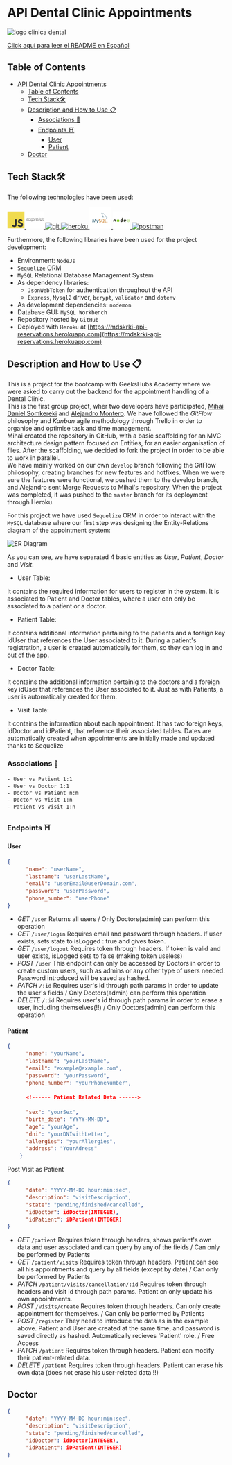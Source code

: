 # API Dental Clinic Appointments

![logo clinica dental](https://vinti7.com/wp-content/uploads/2016/05/logos-de-dentistas-35.jpg)

[Click aquí para leer el README en Español](./README.md) 

## Table of Contents
- [API Dental Clinic Appointments](#api-dental-clinic-appointments)
  - [Table of Contents](#table-of-contents)
  - [Tech Stack🛠](#tech-stack)
  - [Description and How to Use 📋](#description-and-how-to-use-)
    - [Associations 🥨](#associations-)
    - [Endpoints ⛩](#endpoints-)
      - [User](#user)
      - [Patient](#patient)
  - [Doctor](#doctor)


## Tech Stack🛠

The following technologies have been used: 

<p align="left">     
<a href="https://developer.mozilla.org/en-US/docs/Web/JavaScript" target="_blank"> 
  <img src="https://raw.githubusercontent.com/devicons/devicon/master/icons/javascript/javascript-original.svg" alt="javascript" width="40" height="40"/>
  <a href="https://expressjs.com" target="_blank" rel="noreferrer"> <img src="https://raw.githubusercontent.com/devicons/devicon/master/icons/express/express-original-wordmark.svg" alt="express" width="40" height="40"/> </a>
  <a href="https://git-scm.com/" target="_blank" rel="noreferrer"> <img src="https://www.vectorlogo.zone/logos/git-scm/git-scm-icon.svg" alt="git" width="40" height="40"/> </a> 
  <a href="https://heroku.com" target="_blank" rel="noreferrer"> <img src="https://www.vectorlogo.zone/logos/heroku/heroku-icon.svg" alt="heroku" width="40" height="40"/> </a> 
  <a href="https://www.mysql.com/" target="_blank" rel="noreferrer"> <img height="50" src="https://raw.githubusercontent.com/github/explore/80688e429a7d4ef2fca1e82350fe8e3517d3494d/topics/mysql/mysql.png"> </a> 
  <a href="https://nodejs.org" target="_blank" rel="noreferrer"> <img src="https://raw.githubusercontent.com/devicons/devicon/master/icons/nodejs/nodejs-original-wordmark.svg" alt="nodejs" width="40" height="40"/> </a> 
  <a href="https://postman.com" target="_blank" rel="noreferrer"> <img src="https://www.vectorlogo.zone/logos/getpostman/getpostman-icon.svg" alt="postman" width="40" height="40"/> </a>
  
</a> 
</p>

Furthermore, the following libraries have been used for the project development:
- Environment: `NodeJs` 
- `Sequelize` ORM
- `MySQL` Relational Database Management System
- As dependency libraries: 
  - `JsonWebToken` for authentication throughout the API 
  - `Express`, `Mysql2` driver, `bcrypt`, `validator` and `dotenv`
- As development dependencies: `nodemon`
- Database GUI: `MySQL Workbench`
- Repository hosted by `GitHub`
- Deployed with `Heroku` at [https://mdskrki-api-reservations.herokuapp.com](https://mdskrki-api-reservations.herokuapp.com)

## Description and How to Use 📋

This is a project for the bootcamp with GeeksHubs Academy where we were asked to carry out the backend for the appointment handling of a Dental Clinic. <br/>
This is the first group project, wher two developers have participated, [Mihai Daniel Somkereki](https://github.com/MDSkrki) and [Alejandro Montero](https://github.com/alexmonpe). We have followed the _GitFlow_ philosophy and _Kanban_ agile methodology through Trello in order to organise and optimise task and time management.<br/>
Mihai created the repository in GitHub, with a basic scaffolding for an MVC architecture design pattern focused on Entities, for an easier organisation of files. After the scaffolding, we decided to fork the project in order to be able to work in parallel.<br/>
We have mainly worked on our own `develop` branch following the GitFlow philosophy, creating branches for new features and hotfixes. When we were sure the features were functional, we pushed them to the develop branch, and Alejandro sent Merge Requests to Mihai's repository. When the project was completed, it was pushed to the `master` branch for its deployment through Heroku.<br/>

For this project we have used `Sequelize` ORM in order to interact with the `MySQL` database where our first step was designing the Entity-Relations diagram of the appointment system: 

![ER Diagram](https://i.postimg.cc/SsQgbJvd/ER-Visits.png)

As you can see, we have separated 4 basic entities as *User*, *Patient*, *Doctor* and *Visit*.

- User Table:

It contains the required information for users to register in the system. It is associated to Patient and Doctor tables, where a user can only be associated to a patient or a doctor.

- Patient Table:

It contains additional information pertaining to the patients and a foreign key idUser that references the User associated to it. During a patient's registration, a user is created automatically for them, so they can log in and out of the app.

- Doctor Table:

It contains the additional information pertainig to the doctors and a foreign key idUser that references the User associated to it. Just as with Patients, a user is automatically created for them.

- Visit Table:

It contains the information about each appointment. It has two foreign keys, idDoctor and idPatient, that reference their associated tables. Dates are automatically created when appointments are initially made and updated thanks to Sequelize

### Associations 🥨

```
- User vs Patient 1:1
- User vs Doctor 1:1
- Doctor vs Patient n:m
- Doctor vs Visit 1:n
- Patient vs Visit 1:n
```

### Endpoints ⛩

#### User

```json
{
      "name": "userName",
      "lastname": "userLastName",
      "email": "userEmail@userDomain.com",
      "password": "userPassword",
      "phone_number": "userPhone"
} 
```

* _GET_ `/user` Returns all users / Only Doctors(admin) can perform this operation
* _GET_ `/user/login` Requires email and password through headers. If user exists, sets state to isLogged : true and gives token.
* _GET_ `/user/logout` Requires token through headers. If token is valid and user exists, isLogged sets to false (making token useless)
* _POST_ `/user` This endpoint can only be accessed by Doctors in order to create custom users, such as admins or any other type of users needed. Password introduced will be saved as hashed.
* _PATCH_ `/:id` Requires user's id through path params in order to update the user's fields / Only Doctors(admin) can perform this operation
* _DELETE_ `/:id` Requires user's id through path params in order to erase a user, including themselves(!!) / Only Doctors(admin) can perform this operation

#### Patient

```json
{
      "name": "yourName",
      "lastname": "yourLastName",
      "email": "example@example.com",
      "password": "yourPassword",
      "phone_number": "yourPhoneNumber",

      <!------ Patient Related Data ------>
      
      "sex": "yourSex",
      "birth_date": "YYYY-MM-DD",
      "age": "yourAge",
      "dni": "yourDNIwithLetter",
      "allergies": "yourAllergies",
      "address": "YourAdress"
    }
```

Post Visit as Patient 

```json
{
      "date": "YYYY-MM-DD hour:min:sec",
      "description": "visitDescription",
      "state": "pending/finished/cancelled",
      "idDoctor": idDoctor(INTEGER),
      "idPatient": iDPatient(INTEGER)
}
```

* _GET_ `/patient` Requires token through headers, shows patient's own data and user associated and can query by any of the fields / Can only be performed by Patients
* _GET_ `/patient/visits` Requires token through headers. Patient can see all his appointments and query by all fields (except by date) / Can only be performed by Patients
* _PATCH_ `/patient/visits/cancellation/:id` Requires token through headers and visit id through path params. Patient cn only update his own appointments.
* _POST_ `/visits/create` Requires token through headers. Can only create appointment for themselves. / Can only be performed by Patients
* _POST_ `/register` They need to introduce the data as in the example above. Patient and User are created at the same time, and password is saved directly as hashed. Automatically recieves 'Patient' role. / Free Access
* _PATCH_ `/patient` Requires token through headers. Patient can modify their patient-related data.
* _DELETE_ `/patient` Requires token through headers. Patient can erase his own data (does not erase his user-related data !!)

## Doctor

```json
{
      "date": "YYYY-MM-DD hour:min:sec",
      "description": "visitDescription",
      "state": "pending/finished/cancelled",
      "idDoctor": idDoctor(INTEGER),
      "idPatient": iDPatient(INTEGER)
}
```